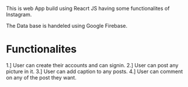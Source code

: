 This is web App build using Reacrt JS having some functionalites of Instagram.

The Data base is handeled using Google Firebase.

# Functionalites
1.] User can create their accounts and can signin.
2.] User can post any picture in it.
3.] User can add caption to any posts.
4.] User can comment on any of the post they want.  
